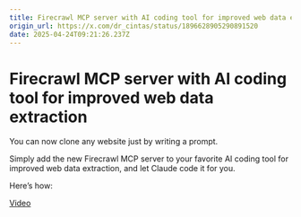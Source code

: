 ```yaml
---
title: Firecrawl MCP server with AI coding tool for improved web data extraction
origin_url: https://x.com/dr_cintas/status/1896628905290891520
date: 2025-04-24T09:21:26.237Z
---
```


# Firecrawl MCP server with AI coding tool for improved web data extraction

You can now clone any website just by writing a prompt.

Simply add the new Firecrawl MCP server to your favorite AI coding tool for improved web data extraction, and let Claude code it for you.

Here’s how:

[Video](https://video.twimg.com/amplify_video/1896628818493706240/vid/avc1/426x270/mfM8tB15jTePe74P.mp4)
